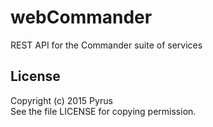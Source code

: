 # webCommander
REST API for the Commander suite of services

## License ##
Copyright (c) 2015 Pyrus <pyrus at coffee dash break dot at>  
See the file LICENSE for copying permission.
